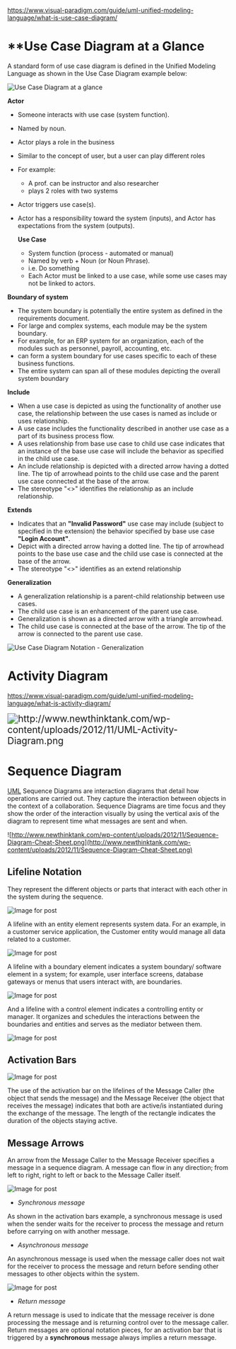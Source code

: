 https://www.visual-paradigm.com/guide/uml-unified-modeling-language/what-is-use-case-diagram/

# **Use Case Diagram at a Glance

A standard form of use case diagram is defined in the Unified Modeling Language as shown in the Use Case Diagram example below:

![Use Case Diagram at a glance](https://cdn-images.visual-paradigm.com/guide/uml/what-is-use-case-diagram/02-use-case-diagram-annotated.png)

**Actor** 									

- Someone interacts with use case (system function).

- Named by noun.

- Actor plays a role in the business

- Similar to the concept of user, but a user can play different roles

- For example: 											

  - A prof. can be instructor and also researcher
  - plays 2 roles with two systems

- Actor triggers use case(s).

- Actor has a responsibility toward the system (inputs), and Actor has expectations from the system (outputs).

  

  **Use Case** 									

  - System function (process - automated or manual)
  - Named by verb + Noun (or Noun Phrase).
  - i.e. Do something
  - Each Actor must be linked to a use case, while some use cases may not be linked to actors.

**Boundary of system** 									

- The system boundary is potentially the entire system as defined in the requirements document.
- For large and complex systems, each module may be the system boundary.
- For example, for an ERP system for an organization, each of the modules such as personnel, payroll, accounting, etc.
- can form a system boundary for use cases specific to each of these business functions.
- The entire system can span all of these modules depicting the overall system boundary



**Include** 									

- When a use case is depicted as using the functionality of another use case, the relationship between the use cases is named as  include or uses relationship.
- A use case includes the functionality described in another use case as a part of its business process flow.
- A uses relationship from base use case to child use case  indicates that an instance of the base use case will include the  behavior as specified in the child use case.
- An include relationship is depicted with a directed arrow having a dotted line. The tip of arrowhead points to the child use case and the parent use case connected at the base of the arrow.
- The stereotype "<<include>>" identifies the relationship as an include relationship.

**Extends** 									

- Indicates that an **"Invalid Password"** use case may include (subject to specified in the extension) the behavior specified by base use case **"Login Account"**. 										
- Depict with a directed arrow having a dotted line. The  tip of arrowhead points to the base use case and the child use case is  connected at the base of the arrow.
- The stereotype "<<extends>>" identifies as an extend relationship

**Generalization** 									

- A generalization relationship is a parent-child relationship between use cases.
- The child use case is an enhancement of the parent use case.
- Generalization is shown as a directed arrow with a triangle arrowhead.
- The child use case is connected at the base of the arrow. The tip of the arrow is connected to the parent use case.

![Use Case Diagram Notation - Generalization](https://cdn-images.visual-paradigm.com/guide/uml/what-is-use-case-diagram/08-use-case-diagram-notation-generalization.png)

# Activity Diagram

https://www.visual-paradigm.com/guide/uml-unified-modeling-language/what-is-activity-diagram/

<img src="http://www.newthinktank.com/wp-content/uploads/2012/11/UML-Activity-Diagram.png" alt="http://www.newthinktank.com/wp-content/uploads/2012/11/UML-Activity-Diagram.png" style="zoom:150%;" />

# Sequence Diagram

[UML](https://en.wikipedia.org/wiki/Unified_Modeling_Language) Sequence Diagrams are interaction diagrams that detail how operations  are carried out. They capture the interaction between objects in the  context of a collaboration. Sequence Diagrams are time focus and they  show the order of the interaction visually by using the vertical axis of the diagram to represent time what messages are sent and when. 					



![http://www.newthinktank.com/wp-content/uploads/2012/11/Sequence-Diagram-Cheat-Sheet.png](http://www.newthinktank.com/wp-content/uploads/2012/11/Sequence-Diagram-Cheat-Sheet.png)

## Lifeline Notation

They represent the different objects or parts that interact with each other in the system during the sequence.

![Image for post](https://miro.medium.com/max/133/1*ryjy78MbaXI1cKAM9UPucw.png)

A lifeline with an entity element represents system data. For an  example, in a customer service application, the Customer entity would  manage all data related to a customer.

![Image for post](https://miro.medium.com/max/205/1*QkauAuzvTG_uPFl6cGf0CQ.png)

A lifeline with a boundary element indicates a system boundary/ software element in a system; for example, user interface screens, database  gateways or menus that users interact with, are boundaries.

![Image for post](https://miro.medium.com/max/189/1*hilJeAAvVHBNmTSBpeGkNw.png)

And a lifeline with a control element indicates a controlling entity or  manager. It organizes and schedules the interactions between the  boundaries and entities and serves as the mediator between them.

![Image for post](https://miro.medium.com/max/178/1*z3s3HK5PrVLGTNd5gKYS9Q.png)

## **Activation Bars**

![Image for post](https://miro.medium.com/max/721/1*ju5gQcxSFYrt9jqV4Jfg8g.png)

 The use of the activation bar on the lifelines of the Message Caller  (the object that sends the message) and the Message Receiver (the object that receives the message) indicates that both are active/is  instantiated during the exchange of the message. The length of the rectangle indicates the duration of the objects staying active.

## **Message Arrows**

An arrow from the Message Caller to the Message Receiver specifies a  message in a sequence diagram. A message can flow in any direction; from left to right, right to left or back to the Message Caller itself. 

![Image for post](https://miro.medium.com/max/338/1*rr8aZzYrs3Ef8sfO0XSDxg.png)

- *Synchronous message*

As shown in the activation bars example, a synchronous message is used  when the sender waits for the receiver to process the message and return before carrying on with another message. 

- *Asynchronous message*

An asynchronous message is used when the message caller does not wait for  the receiver to process the message and return before sending other  messages to other objects within the system.

![Image for post](https://miro.medium.com/max/704/1*6li6Q-foQ_2EfT3q-0Gp1w.png)

- *Return message*

A return message is used to indicate that the message receiver is done  processing the message and is returning control over to the message  caller. Return messages are optional notation pieces, for an activation  bar that is triggered by a **synchronous** message always implies a return  message.

